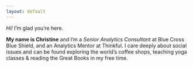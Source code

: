 ```yaml
---
layout: default
---
```


<div class="lead pretty-links">
  <i>Hi!</i> I’m glad you’re here.

<b>My name is Christine</b> and I’m a <i>Senior Analytics Consultant</i> at Blue Cross Blue Shield, and an Analytics Mentor at Thinkful. I care deeply about social issues and can be found exploring the world’s coffee shops, teaching yoga classes & reading the Great Books in my free time.

</div>
